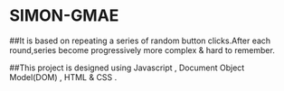 # SIMON-GMAE

##It is based on repeating a series of random button clicks.After each round,series become progressively more complex & hard to remember.

##This project is designed using Javascript , Document Object Model(DOM) , HTML & CSS .
